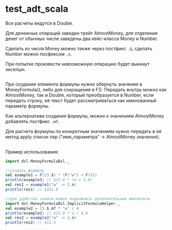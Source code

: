 # test_adt_scala

Все расчеты ведутся в Double.

Для денежных операций заведен трейт AlmostMoney, для отделения денег от обычных числе заведены два кейс-класса Money и Number. 

Сделать из числа Money можно также через постфикc ```.$```, сделать Number можно посфиксом ```.n```.

При попытке произвести невозможную операцию будет выкинут эксепшн.

##

При создании элемента формулы нужно обернуть значения в MoneyFormula(), либо для сокращения в F(). Передать внутрь можно как AlmostMoney, так и Double, который преобразуется в Number, если передать строку, её текст будет рассматриваться как именованный параметр формулы.

Как альтернатива создания формулы, можно к значениям AlmostMoney добавлять постфикс ```.mf```.

Для расчета формулы по конкретным значениям нужно передать в её метод apply список пар ("имя_параметра" -> AlmostMoney значение).

##

Пример использования:
```scala
import dsl.MoneyFormulaDsl._

//создать формулу
val example1 = F(23.$) * (F("w") + F(5))
println(example1) // $23.0 * (w + 5.0)
val res1 = example1("w" -> 2.n)
println(res1) // $161.0

//для удобство записи можно подключить дополнительные имплиситы
import dsl.MoneyFormulaDsl.ImplicitFormulaHelper._
val example2 = 23.$.mf * "w" / 4
println(example2) // $23.0 * w / 4.0
val res2 = example2("w" -> 2.n)
println(res2) // $11.5
```
